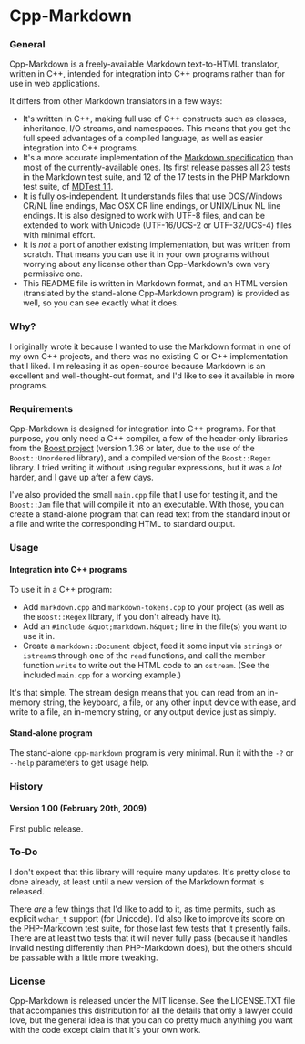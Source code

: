 
# Cpp-Markdown

### General
Cpp-Markdown is a freely-available Markdown text-to-HTML translator, written in C++, intended for integration into C++ programs rather than for use in web applications.    

It differs from other Markdown translators in a few ways:
  - It's written in C++, making full use of C++ constructs such as classes, inheritance, I/O streams, and namespaces. This means that you get the full speed advantages of a compiled language, as well as easier integration into C++ programs.    
  - It's a more accurate implementation of the [Markdown specification](http://daringfireball.net/projects/markdown/syntax) than most of the currently-available ones. Its first release passes all 23 tests in the Markdown test suite, and 12 of the 17 tests in the PHP Markdown test suite, of [MDTest 1.1](http://six.pairlist.net/pipermail/markdown-discuss/2007-September/000815.html).    
  - It is fully os-independent. It understands files that use DOS/Windows CR/NL line endings, Mac OSX CR line endings, or UNIX/Linux NL line endings. It is also designed to work with UTF-8 files, and can be extended to work with Unicode (UTF-16/UCS-2 or UTF-32/UCS-4) files with minimal effort.    
  - It is *not* a port of another existing implementation, but was written from scratch. That means you can use it in your own programs without worrying about any license other than Cpp-Markdown's own very permissive one.    
  - This README file is written in Markdown format, and an HTML version (translated by the stand-alone Cpp-Markdown program) is provided as well, so you can see exactly what it does.    
     
### Why?
I originally wrote it because I wanted to use the Markdown format in one of my own C++ projects, and there was no existing C or C++ implementation that I liked. I'm releasing it as open-source because Markdown is an excellent and well-thought-out format, and I'd like to see it available in more programs.

### Requirements
Cpp-Markdown is designed for integration into C++ programs. For that purpose, you only need a C++ compiler, a few of the header-only libraries from the [Boost project](http://www.boost.org/) (version 1.36 or later, due to the use of the `Boost::Unordered` library), and a compiled version of the `Boost::Regex` library. I tried writing it without using regular expressions, but it was a *lot* harder, and I gave up after a few days.    
    
I've also provided the small `main.cpp` file that I use for testing it, and the `Boost::Jam` file that will compile it into an executable. With those, you can create a stand-alone program that can read text from the standard input or a file and write the corresponding HTML to standard output.    
    
### Usage
#### Integration into C++ programs
To use it in a C++ program:
  - Add `markdown.cpp` and `markdown-tokens.cpp` to your project (as well as the `Boost::Regex` library, if you don't already have it).    
  - Add an `#include &quot;markdown.h&quot;` line in the file(s) you want to use it in.    
  - Create a `markdown::Document` object, feed it some input via `string`s or  `istream`s through one of the `read` functions, and call the member function `write` to write out the HTML code to an `ostream`. (See the included `main.cpp` for a working example.)    
    
It's that simple. The stream design means that you can read from an in-memory string, the keyboard, a file, or any other input device with ease, and write to a file, an in-memory string, or any output device just as simply.    
    
#### Stand-alone program
The stand-alone `cpp-markdown` program is very minimal. Run it with the `-?` or `--help` parameters to get usage help.    
    
### History
#### Version 1.00 (February 20th, 2009)
First public release.    
    
### To-Do
I don't expect that this library will require many updates. It's pretty close to done already, at least until a new version of the Markdown format is released.    
    
There *are* a few things that I'd like to add to it, as time permits, such as explicit `wchar_t` support (for Unicode). I'd also like to improve its score on the PHP-Markdown test suite, for those last few tests that it presently fails. There are at least two tests that it will never fully pass (because it handles invalid nesting differently than PHP-Markdown does), but the others should be passable with a little more tweaking.    
    
### License
Cpp-Markdown is released under the MIT license. See the LICENSE.TXT file that accompanies this distribution for all the details that only a lawyer could love, but the general idea is that you can do pretty much anything you want with the code except claim that it's your own work.

